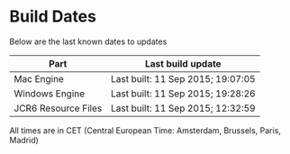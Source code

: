# Build Dates

Below are the last known dates to updates

Part | Last build update
-----|-----
Mac Engine | Last built: 11 Sep 2015; 19:07:05
Windows Engine | Last built: 11 Sep 2015; 19:28:26
JCR6 Resource Files | Last built: 11 Sep 2015; 12:32:59
All times are in CET (Central European Time: Amsterdam, Brussels, Paris, Madrid)



